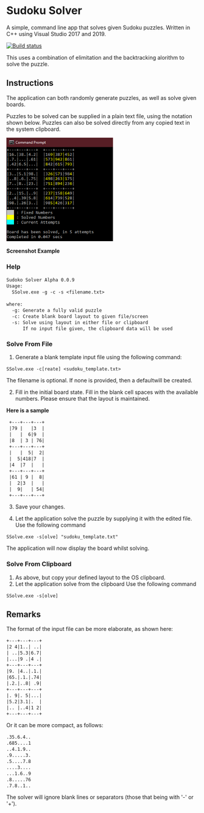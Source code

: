 # Sudoku Solver

A simple, command line app that solves given Sudoku puzzles.
Written in C++ using Visual Studio 2017 and 2019.

[![Build status](https://dev.azure.com/RichardChin/GitHub%20Projects/_apis/build/status/GitHub-Sudoku-CI)](https://dev.azure.com/RichardChin/GitHub%20Projects/_build/latest?definitionId=6)

This uses a combination of elimitation and the backtracking alorithm to solve the puzzle.

## Instructions
The application can both randomly generate puzzles, as well as solve given boards.

Puzzles to be solved can be supplied in a plain text file, using the notation shown below. 
Puzzles can also be solved directly from any copied text in the system clipboard.

![](/images/ssolve_example00.png)

**Screenshot Example**

### Help
```
Sudoko Solver Alpha 0.0.9
Usage:
  SSolve.exe -g -c -s <filename.txt>

where:
  -g: Generate a fully valid puzzle
  -c: Create blank board layout to given file/screen
  -s: Solve using layout in either file or clipboard
      If no input file given, the clipboard data will be used
```

### Solve From File

1. Generate a blank template input file using the following command:
```
SSolve.exe -c[reate] <sudoku_template.txt>
```

The filename is optional. If none is provided, then a defaultwill be created.

2. Fill in the initial board state.
Fill in the blank cell spaces with the available numbers.
Please ensure that the layout is maintained.

**Here is a sample**
```
 +---+---+---+
 |79 |   |3  |
 |   |  6|9  |
 |8  | 3 | 76|
 +---+---+---+
 |   |  5|  2|
 |  5|418|7  |
 |4  |7  |   |
 +---+---+---+
 |61 | 9 |  8|
 |  2|3  |   |
 |  9|   | 54|
 +---+---+---+
 ```

3. Save your changes.

4. Let the application solve the puzzle by supplying it with the edited file.
Use the following command
```
SSolve.exe -s[olve] "sudoku_template.txt"
```

The application will now display the board whilst solving.

### Solve From Clipboard

1. As above, but copy your defined layout to the OS clipboard.
2. Let the application solve from the clipboard
Use the following command
```
SSolve.exe -s[olve]
```

## Remarks
The format of the input file can be more elaborate, as shown here:

```
+---+---+---+
|2 4|1..| ..|
| ..|5.3|6.7|
|...|9 .|4 .|
+---+---+---+
|9. |4..|.1.|
|65.|.1.|.74|
|.2.|..8| .9|
+---+---+---+
|. 9|. 5|...|
|5.2|3.1|.  |
|.. |..4|1 2|
+---+---+---+
```

Or it can be more compact, as follows:

```
.35.6.4..
.685....1
..4.1.9..
.9.....3.
.5....7.8
....3....
...1.6..9
.8.....76
.7.8..1..
```
The solver will ignore blank lines or separators (those that being with '-' or '+').
